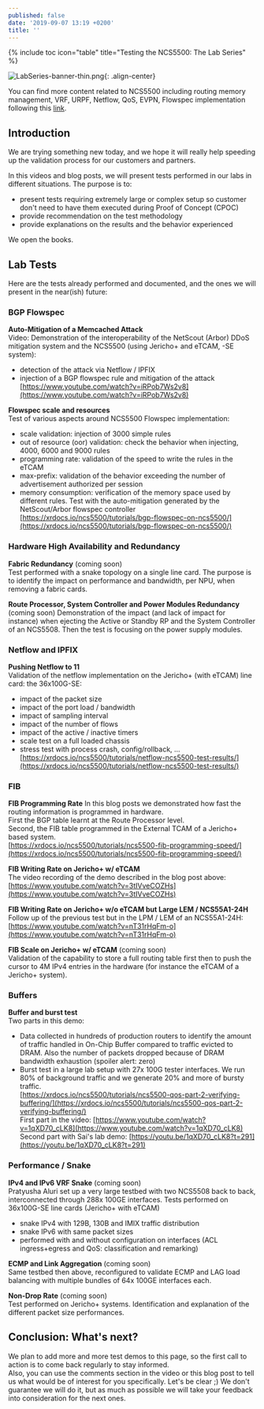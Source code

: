 ```yaml
---
published: false
date: '2019-09-07 13:19 +0200'
title: ''
---
```

{% include toc icon="table" title="Testing the NCS5500: The Lab Series" %}

![LabSeries-banner-thin.png]({{site.baseurl}}/images/LabSeries-banner-thin.png){: .align-center}

You can find more content related to NCS5500 including routing memory management, VRF, URPF, Netflow, QoS, EVPN, Flowspec implementation following this [link](https://xrdocs.io/ncs5500/tutorials/).

## Introduction

We are trying something new today, and we hope it will really help speeding up the validation process for our customers and partners.

In this videos and blog posts, we will present tests performed in our labs in different situations. The purpose is to:
- present tests requiring extremely large or complex setup so customer don't need to have them executed during Proof of Concept (CPOC)
- provide recommendation on the test methodology
- provide explanations on the results and the behavior experienced

We open the books.

## Lab Tests

Here are the tests already performed and documented, and the ones we will present in the near(ish) future:

### BGP Flowspec

**Auto-Mitigation of a Memcached Attack**  
Video: Demonstration of the interoperability of the NetScout (Arbor) DDoS mitigation system and the NCS5500 (using Jericho+ and eTCAM, -SE system):
- detection of the attack via Netflow / IPFIX
- injection of a BGP flowspec rule and mitigation of the attack
[https://www.youtube.com/watch?v=iRPob7Ws2v8](https://www.youtube.com/watch?v=iRPob7Ws2v8)

**Flowspec scale and resources**  
Test of various aspects around NCS5500 Flowspec implementation:  
- scale validation: injection of 3000 simple rules
- out of resource (oor) validation: check the behavior when injecting, 4000, 6000 and 9000 rules
- programming rate: validation of the speed to write the rules in the eTCAM
- max-prefix: validation of the behavior exceeding the number of advertisement authorized per session
- memory consumption: verification of the memory space used by different rules. Test with the auto-mitigation generated by the NetScout/Arbor flowspec controller
[https://xrdocs.io/ncs5500/tutorials/bgp-flowspec-on-ncs5500/](https://xrdocs.io/ncs5500/tutorials/bgp-flowspec-on-ncs5500/)

### Hardware High Availability and Redundancy

**Fabric Redundancy** (coming soon)  
Test performed with a snake topology on a single line card. The purpose is to identify the impact on performance and bandwidth, per NPU, when removing a fabric cards.

**Route Processor, System Controller and Power Modules Redundancy** (coming soon)
Demonstration of the impact (and lack of impact for instance) when ejecting the Active or Standby RP and the System Controller of an NCS5508. Then the test is focusing on the power supply modules.

### Netflow and IPFIX

**Pushing Netflow to 11**  
Validation of the netflow implementation on the Jericho+ (with eTCAM) line card: the 36x100G-SE:  
- impact of the packet size
- impact of the port load / bandwidth
- impact of sampling interval
- impact of the number of flows
- impact of the active / inactive timers
- scale test on a full loaded chassis
- stress test with process crash, config/rollback, ...
[https://xrdocs.io/ncs5500/tutorials/netflow-ncs5500-test-results/](https://xrdocs.io/ncs5500/tutorials/netflow-ncs5500-test-results/)

### FIB

**FIB Programming Rate**
In this blog posts we demonstrated how fast the routing information is programmed in hardware.  
First the BGP table learnt at the Route Processor level.  
Second, the FIB table programmed in the External TCAM of a Jericho+ based system.  
[https://xrdocs.io/ncs5500/tutorials/ncs5500-fib-programming-speed/](https://xrdocs.io/ncs5500/tutorials/ncs5500-fib-programming-speed/)

**FIB Writing Rate on Jericho+ w/ eTCAM**  
The video recording of the demo described in the blog post above:  
[https://www.youtube.com/watch?v=3tIVveCOZHs](https://www.youtube.com/watch?v=3tIVveCOZHs)

**FIB Writing Rate on Jericho+ w/o eTCAM but Large LEM / NCS55A1-24H**  
Follow up of the previous test but in the LPM / LEM of an NCS55A1-24H:  
[https://www.youtube.com/watch?v=nT31rHqFm-o](https://www.youtube.com/watch?v=nT31rHqFm-o)

**FIB Scale on Jericho+ w/ eTCAM** (coming soon)  
Validation of the capability to store a full routing table first then to push the cursor to 4M IPv4 entries in the hardware (for instance the eTCAM of a Jericho+ system).

### Buffers

**Buffer and burst test**  
Two parts in this demo:
- Data collected in hundreds of production routers to identify the amount of traffic handled in On-Chip Buffer compared to traffic evicted to DRAM. Also the number of packets dropped because of DRAM bandwidth exhaustion (spoiler alert: zero)
- Burst test in a large lab setup with 27x 100G tester interfaces. We run 80% of background traffic and we generate 20% and more of bursty traffic.  
[https://xrdocs.io/ncs5500/tutorials/ncs5500-qos-part-2-verifying-buffering/](https://xrdocs.io/ncs5500/tutorials/ncs5500-qos-part-2-verifying-buffering/)  
First part in the video: [https://www.youtube.com/watch?v=1qXD70_cLK8](https://www.youtube.com/watch?v=1qXD70_cLK8)  
Second part with Sai's lab demo: [https://youtu.be/1qXD70_cLK8?t=291](https://youtu.be/1qXD70_cLK8?t=291)

### Performance / Snake

**IPv4 and IPv6 VRF Snake** (coming soon)  
Pratyusha Aluri set up a very large testbed with two NCS5508 back to back, interconnected through 288x 100GE interfaces. Tests performed on 36x100G-SE line cards (Jericho+ with eTCAM)  
- snake IPv4 with 129B, 130B and IMIX traffic distribution
- snake IPv6 with same packet sizes
- performed with and without configuration on interfaces (ACL ingress+egress and QoS: classification and remarking)

**ECMP and Link Aggregation** (coming soon)  
Same testbed then above, reconfigured to validate ECMP and LAG load balancing with multiple bundles of 64x 100GE interfaces each.

**Non-Drop Rate** (coming soon)  
Test performed on Jericho+ systems. Identification and explanation of the different packet size performances.

## Conclusion: What's next?

We plan to add more and more test demos to this page, so the first call to action is to come back regularly to stay informed.  
Also, you can use the comments section in the video or this blog post to tell us what would be of interest for you specifically.
Let's be clear ;)  We don't guarantee we will do it, but as much as possible we will take your feedback into consideration for the next ones.
